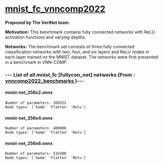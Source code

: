 # <a href="https://github.com/pat676/mnist_fc_vnncomp2022">mnist_fc_vnncomp2022</a>

**Proposed by The VeriNet team.**

**Motivation:** This benchmark contains fully connected networks with ReLU activation functions and varying depths.

**Networks:** The benchmark set consists of three fully connected classification networks with two, four, and six layers and ReLU nodes in each layer trained on the MNIST dataset. The networks were first presented in a benchmark in VNN-COMP.

### --- List of all mnist_fc [fullycon_net] networks (From :<a href = 'https://github.com/ChristopherBrix/vnncomp2022_benchmarks'> vnncomp2022_benchmarks </a>)---

#### mnist-net_256x2.onnx 
	Number of parameters: 269322 
	Node types: ['Gemm' 'Flatten' 'Relu']

#### mnist-net_256x4.onnx 
	Number of parameters: 400906 
	Node types: ['Gemm' 'Flatten' 'Relu']

#### mnist-net_256x6.onnx 
	Number of parameters: 532490 
	Node types: ['Gemm' 'Flatten' 'Relu']

